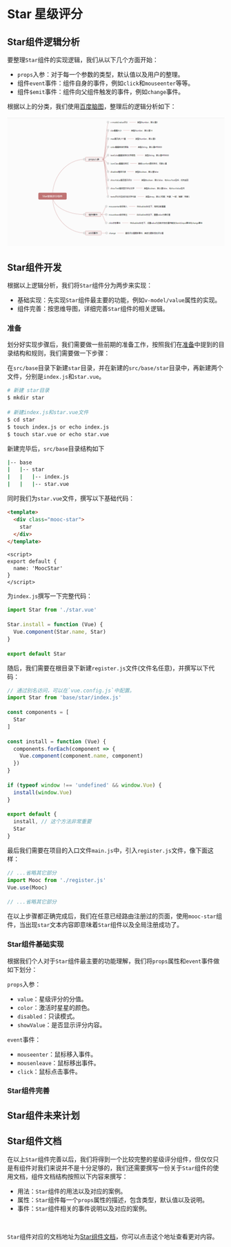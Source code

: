 # Star 星级评分

## Star组件逻辑分析
要整理`Star`组件的实现逻辑，我们从以下几个方面开始：
* `props`入参：对于每一个参数的类型，默认值以及用户的整理。
* 组件`event`事件：组件自身的事件，例如`click`和`mouseenter`等等。
* 组件`$emit`事件：组件向父组件触发的事件，例如`change`事件。

根据以上的分类，我们使用[百度脑图](https://naotu.baidu.com/)，整理后的逻辑分析如下：
<br/>
<br/>
![Star组件逻辑分析](../../images/xmind/star.png)

## Star组件开发
根据以上逻辑分析，我们将`Star`组件分为两步来实现：
* 基础实现：先实现`Star`组件最主要的功能，例如`v-model/value`属性的实现。
* 组件完善：按思维导图，详细完善`Star`组件的相关逻辑。

### 准备
划分好实现步骤后，我们需要做一些前期的准备工作，按照我们在[准备](/guide/components/#开发规则)中提到的目录结构和规则，我们需要做一下步骤：

在`src/base`目录下新建`star`目录，并在新建的`src/base/star`目录中，再新建两个文件，分别是`index.js`和`star.vue`。
```sh
# 新建 star目录
$ mkdir star

# 新建index.js和star.vue文件
$ cd star
$ touch index.js or echo index.js
$ touch star.vue or echo star.vue
```
新建完毕后，`src/base`目录结构如下
```sh
|-- base
|   |-- star
|   |   |-- index.js
|   |   |-- star.vue
```
同时我们为`star.vue`文件，撰写以下基础代码：
```html
<template>
  <div class="mooc-star">
    star
  </div>
</template>
```
```vue
<script>
export default {
  name: 'MoocStar'
}
</script>
```
为`index.js`撰写一下完整代码：
```js
import Star from './star.vue'

Star.install = function (Vue) {
  Vue.component(Star.name, Star)
}

export default Star
```

随后，我们需要在根目录下新建`register.js`文件(文件名任意)，并撰写以下代码：

```js
// 通过别名访问，可以在`vue.config.js`中配置。
import Star from 'base/star/index.js'

const components = [
  Star
]

const install = function (Vue) {
  components.forEach(component => {
    Vue.component(component.name, component)
  })
}

if (typeof window !== 'undefined' && window.Vue) {
  install(window.Vue)
}

export default {
  install, // 这个方法非常重要
  Star
}
```

最后我们需要在项目的入口文件`main.js`中，引入`register.js`文件，像下面这样：
```js
// ...省略其它部分
import Mooc from './register.js'
Vue.use(Mooc)

// ...省略其它部分
```

在以上步骤都正确完成后，我们在任意已经路由注册过的页面，使用`mooc-star`组件，当出现`star`文本内容即意味着`Star`组件以及全局注册成功了。

### Star组件基础实现
根据我们个人对于`Star`组件最主要的功能理解，我们将`props`属性和`event`事件做如下划分：

`props`入参：
* `value`：星级评分的分值。
* `color`：激活时星星的颜色。
* `disabled`：只读模式。
* `showValue`：是否显示评分内容。

`event`事件：
* `mouseenter`：鼠标移入事件。
* `mousenleave`：鼠标移出事件。
* `click`：鼠标点击事件。
### Star组件完善

## Star组件未来计划

## Star组件文档
在以上`Star`组件完善以后，我们将得到一个比较完整的星级评分组件，但仅仅只是有组件对我们来说并不是十分足够的，我们还需要撰写一份关于`Star`组件的使用文档，组件文档结构按照以下内容来撰写：
* 用法：`Star`组件的用法以及对应的案例。
* 属性：`Star`组件每一个`props`属性的描述，包含类型，默认值以及说明。
* 事件：`Star`组件相关的事件说明以及对应的案例。
<br/>

`Star`组件对应的文档地址为[Star组件文档](/components/base/star#用法)，你可以点击这个地址查看更对内容。